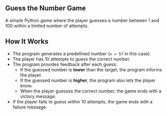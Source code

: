 ## **Guess the Number Game**

A simple Python game where the player guesses a number between 1 and 100 within a limited number of attempts.

## **How It Works**

- The program generates a predefined number (`n = 57` in this case).
- The player has 10 attempts to guess the correct number.
- The program provides feedback after each guess:
  - If the guessed number is **lower** than the target, the program informs the player.
  - If the guessed number is **higher**, the program also lets the player know.
  - When the player guesses the correct number, the game ends with a victory message.
- If the player fails to guess within 10 attempts, the game ends with a failure message.


